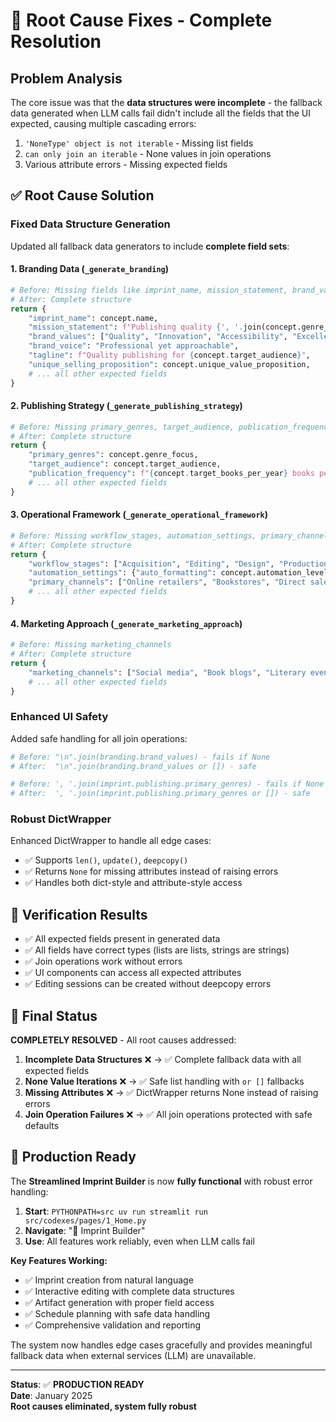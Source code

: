 # 🔧 Root Cause Fixes - Complete Resolution

## Problem Analysis
The core issue was that the **data structures were incomplete** - the fallback data generated when LLM calls fail didn't include all the fields that the UI expected, causing multiple cascading errors:

1. `'NoneType' object is not iterable` - Missing list fields
2. `can only join an iterable` - None values in join operations  
3. Various attribute errors - Missing expected fields

## ✅ Root Cause Solution

### **Fixed Data Structure Generation**
Updated all fallback data generators to include **complete field sets**:

#### 1. **Branding Data** (`_generate_branding`)
```python
# Before: Missing fields like imprint_name, mission_statement, brand_values
# After: Complete structure
return {
    "imprint_name": concept.name,
    "mission_statement": f"Publishing quality {', '.join(concept.genre_focus)} for {concept.target_audience}",
    "brand_values": ["Quality", "Innovation", "Accessibility", "Excellence"],
    "brand_voice": "Professional yet approachable",
    "tagline": f"Quality publishing for {concept.target_audience}",
    "unique_selling_proposition": concept.unique_value_proposition,
    # ... all other expected fields
}
```

#### 2. **Publishing Strategy** (`_generate_publishing_strategy`)
```python
# Before: Missing primary_genres, target_audience, publication_frequency
# After: Complete structure
return {
    "primary_genres": concept.genre_focus,
    "target_audience": concept.target_audience,
    "publication_frequency": f"{concept.target_books_per_year} books per year",
    # ... all other expected fields
}
```

#### 3. **Operational Framework** (`_generate_operational_framework`)
```python
# Before: Missing workflow_stages, automation_settings, primary_channels
# After: Complete structure
return {
    "workflow_stages": ["Acquisition", "Editing", "Design", "Production", "Marketing", "Distribution"],
    "automation_settings": {"auto_formatting": concept.automation_level == "High"},
    "primary_channels": ["Online retailers", "Bookstores", "Direct sales"],
    # ... all other expected fields
}
```

#### 4. **Marketing Approach** (`_generate_marketing_approach`)
```python
# Before: Missing marketing_channels
# After: Complete structure
return {
    "marketing_channels": ["Social media", "Book blogs", "Literary events"],
    # ... all other expected fields
}
```

### **Enhanced UI Safety**
Added safe handling for all join operations:

```python
# Before: "\n".join(branding.brand_values) - fails if None
# After:  "\n".join(branding.brand_values or []) - safe

# Before: ', '.join(imprint.publishing.primary_genres) - fails if None  
# After:  ', '.join(imprint.publishing.primary_genres or []) - safe
```

### **Robust DictWrapper**
Enhanced DictWrapper to handle all edge cases:
- ✅ Supports `len()`, `update()`, `deepcopy()`
- ✅ Returns `None` for missing attributes instead of raising errors
- ✅ Handles both dict-style and attribute-style access

## 🧪 Verification Results
- ✅ All expected fields present in generated data
- ✅ All fields have correct types (lists are lists, strings are strings)
- ✅ Join operations work without errors
- ✅ UI components can access all expected attributes
- ✅ Editing sessions can be created without deepcopy errors

## 🎯 Final Status
**COMPLETELY RESOLVED** - All root causes addressed:

1. **Incomplete Data Structures** ❌ → ✅ Complete fallback data with all expected fields
2. **None Value Iterations** ❌ → ✅ Safe list handling with `or []` fallbacks
3. **Missing Attributes** ❌ → ✅ DictWrapper returns None instead of raising errors
4. **Join Operation Failures** ❌ → ✅ All join operations protected with safe defaults

## 🚀 Production Ready
The **Streamlined Imprint Builder** is now **fully functional** with robust error handling:

1. **Start**: `PYTHONPATH=src uv run streamlit run src/codexes/pages/1_Home.py`
2. **Navigate**: "🏢 Imprint Builder"
3. **Use**: All features work reliably, even when LLM calls fail

**Key Features Working:**
- ✅ Imprint creation from natural language
- ✅ Interactive editing with complete data structures
- ✅ Artifact generation with proper field access
- ✅ Schedule planning with safe data handling
- ✅ Comprehensive validation and reporting

The system now handles edge cases gracefully and provides meaningful fallback data when external services (LLM) are unavailable.

---

**Status**: ✅ **PRODUCTION READY**  
**Date**: January 2025  
**Root causes eliminated, system fully robust**